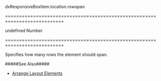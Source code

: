 <!--id-->dxResponsiveBoxItem.location.rowspan<!--/id-->
===========================================================================
<!--default-->undefined<!--/default-->
<!--type-->Number<!--/type-->
===========================================================================

<!--shortDescription-->
Specifies how many rows the element should span.
<!--/shortDescription-->

<!--fullDescription-->
#####See Also#####
- [Arrange Layout Elements](/Documentation/Guide/Widgets/ResponsiveBox/Arrange_Layout_Elements/)
<!--/fullDescription-->